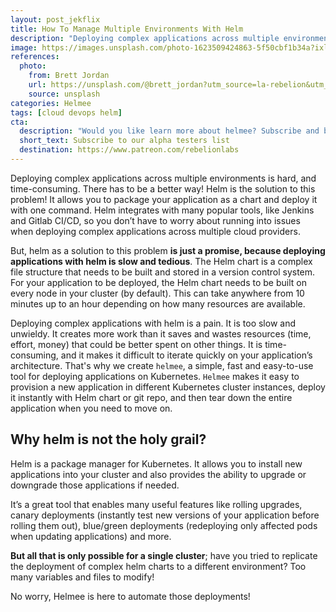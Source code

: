 ```yaml
---
layout: post_jekflix
title: How To Manage Multiple Environments With Helm
description: "Deploying complex applications across multiple environments is hard and time-consuming. Using helm as a solution to this problem is just a promise."
image: https://images.unsplash.com/photo-1623509424863-5f50cbf1b34a?ixlib=rb-1.2.1&ixid=MnwxMjA3fDB8MHxwaG90by1wYWdlfHx8fGVufDB8fHx8&auto=format&fit=crop&w=1374&q=80
references:
  photo:
    from: Brett Jordan
    url: https://unsplash.com/@brett_jordan?utm_source=la-rebelion&utm_medium=referral
    source: unsplash
categories: Helmee
tags: [cloud devops helm]
cta:
  description: "Would you like learn more about helmee? Subscribe and be notified when more material is available"
  short_text: Subscribe to our alpha testers list
  destination: https://www.patreon.com/rebelionlabs
---
```


Deploying complex applications across multiple environments is hard, and time-consuming. There has to be a better way! Helm is the solution to this problem! It allows you to package your application as a chart and deploy it with one command. Helm integrates with many popular tools, like Jenkins and Gitlab CI/CD, so you don’t have to worry about running into issues when deploying complex applications across multiple cloud providers.

But, helm as a solution to this problem **is just a promise, because deploying applications with helm is slow and tedious**. The Helm chart is a complex file structure that needs to be built and stored in a version control system. For your application to be deployed, the Helm chart needs to be built on every node in your cluster (by default). This can take anywhere from 10 minutes up to an hour depending on how many resources are available.

Deploying complex applications with helm is a pain. It is too slow and unwieldy. It creates more work than it saves and wastes resources (time, effort, money) that could be better spent on other things. It is time-consuming, and it makes it difficult to iterate quickly on your application’s architecture. That's why we create `helmee`, a simple, fast and easy-to-use tool for deploying applications on Kubernetes. `Helmee` makes it easy to provision a new application in different Kubernetes cluster instances, deploy it instantly with Helm chart or git repo, and then tear down the entire application when you need to move on.

## Why helm is not the holy grail?

Helm is a package manager for Kubernetes. It allows you to install new applications into your cluster and also provides the ability to upgrade or downgrade those applications if needed.

It’s a great tool that enables many useful features like rolling upgrades, canary deployments (instantly test new versions of your application before rolling them out), blue/green deployments (redeploying only affected pods when updating applications) and more.

**But all that is only possible for a single cluster**; have you tried to replicate the deployment of complex helm charts to a different environment? Too many variables and files to modify!

No worry, Helmee is here to automate those deployments!
